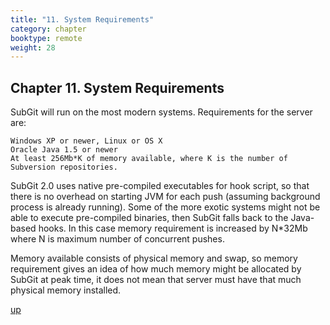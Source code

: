 ```yaml
---
title: "11. System Requirements"
category: chapter
booktype: remote
weight: 28
---
```

## Chapter 11. System Requirements

SubGit will run on the most modern systems. Requirements for the server are:

    Windows XP or newer, Linux or OS X
    Oracle Java 1.5 or newer
    At least 256Mb*K of memory available, where K is the number of Subversion repositories.

SubGit 2.0 uses native pre-compiled executables for hook script, so that there is no overhead on starting JVM for each push (assuming background process is already running). Some of the more exotic systems might not be able to execute pre-compiled binaries, then SubGit falls back to the Java-based hooks. In this case memory requirement is increased by N\*32Mb where N is maximum number of concurrent pushes.

Memory available consists of physical memory and swap, so memory requirement gives an idea of how much memory might be allocated by SubGit at peak time, it does not mean that server must have that much physical memory installed.

[up](#up)